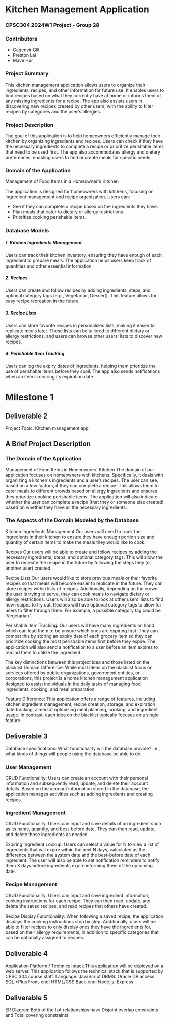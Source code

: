 # Kitchen Management Application

### CPSC304 2024W1 Project - Group 28

### Contributors
- Gagenvir Gill
- Preston Lai
- Mave Hur

### Project Summary
This kitchen management application allows users to organize their ingredients, recipes, and other information for future use. It enables users to find recipes based on what they currently have at home or informs them of any missing ingredients for a recipe. The app also assists users in discovering new recipes created by other users, with the ability to filter recipes by categories and the user's allergies.

### Project Description
The goal of this application is to help homeowners efficiently manage their kitchen by organizing ingredients and recipes. Users can check if they have the necessary ingredients to complete a recipe or prioritize perishable items that need to be used first. The app also accommodates allergy and dietary preferences, enabling users to find or create meals for specific needs.

### Domain of the Application
Management of Food Items in a Homeowner's Kitchen

The application is designed for homeowners with kitchens, focusing on ingredient management and recipe organization. Users can:

- See if they can complete a recipe based on the ingredients they have.
- Plan meals that cater to dietary or allergy restrictions.
- Prioritize cooking perishable items.

### Database Models

##### 1. Kitchen Ingredients Management
Users can track their kitchen inventory, ensuring they have enough of each ingredient to prepare meals. The application helps users keep track of quantities and other essential information.

##### 2. Recipes
Users can create and follow recipes by adding ingredients, steps, and optional category tags (e.g., Vegetarian, Dessert). This feature allows for easy recipe recreation in the future.

##### 3. Recipe Lists
Users can store favorite recipes in personalized lists, making it easier to replicate meals later. These lists can be tailored to different dietary or allergy restrictions, and users can browse other users' lists to discover new recipes.

##### 4. Perishable Item Tracking
Users can log the expiry dates of ingredients, helping them prioritize the use of perishable items before they spoil. The app also sends notifications when an item is nearing its expiration date.


# Milestone 1

## Deliverable 2
Project Topic: Kitchen management app

## A Brief Project Description

### The Domain of the Application
Management of Food Items in Homeowners' Kitchen
The domain of our application focuses on homeowners with kitchens. Specifically, it deals with organizing a kitchen's ingredients and a user’s recipes. The user can see, based on a few factors, if they can complete a recipe. This allows them to cater meals to different crowds based on allergy ingredients and ensures they prioritize cooking perishable items. The application will also indicate whether the user can complete a recipe (that they or someone else created) based on whether they have all the necessary ingredients.

### The Aspects of the Domain Modeled by the Database
Kitchen Ingredients Management
Our users will need to track the ingredients in their kitchen to ensure they have enough portion size and quantity of certain items to make the meals they would like to cook.

Recipes
Our users will be able to create and follow recipes by adding the necessary ingredients, steps, and optional category tags. This will allow the user to recreate the recipe in the future by following the steps they (or another user) created.

Recipe Lists
Our users would like to store previous meals or their favorite recipes so that meals will become easier to replicate in the future. They can store recipes within lists of recipes. Additionally, depending on the crowd the user is trying to serve, they can cook meals to navigate dietary or allergy restrictions. Users will also be able to look at other users’ lists to find new recipes to try out. Recipes will have optional category tags to allow for users to filter through them. For example, a possible category tag could be ‘Vegetarian.’

Perishable Item Tracking: 
Our users will have many ingredients on hand which can lead them to be unsure which ones are expiring first. They can combat this by storing an expiry date of each grocery item so they can prioritize cooking the most perishable items first before they expire. The application will also send a notification to a user before an item expires to remind them to utilize the ingredient.

The key distinctions between this project idea and those listed on the blacklist
Domain Difference: 
While most ideas on the blacklist focus on services offered by public organizations, government entities, or corporations, this project is a home kitchen management application designed to assist individuals in the daily tasks of managing food ingredients, cooking, and meal preparation.

Feature Difference: 
This application offers a range of features, including kitchen ingredient management, recipe creation, storage, and expiration date tracking, aimed at optimizing meal planning, cooking, and ingredient usage. In contrast, each idea on the blacklist typically focuses on a single feature.

## Deliverable 3
Database specifications: What functionality will the database provide? i.e., what kinds of things will people using the database be able to do. 

### User Management
CRUD Functionality: 
Users can create an account with their personal information and subsequently read, update, and delete their account details. Based on the account information stored in the database, the application manages activities such as adding ingredients and creating recipes.

### Ingredient Management
CRUD Functionality: 
Users can input and save details of an ingredient such as its name, quantity, and best-before date. They can then read, update, and delete those ingredients as needed.

Expiring Ingredient Lookup: 
Users can select a value for N to view a list of ingredients that will expire within the next N days, calculated as the difference between the system date and the best-before date of each ingredient. The user will also be able to set notification reminders to notify them X days before ingredients expire informing them of the upcoming date.

### Recipe Management
CRUD Functionality: 
Users can input and save ingredient information, cooking instructions for each recipe. They can then read, update, and delete the saved recipes, and read recipes that others have created.

Recipe Display Functionality: 
When following a saved recipe, the application displays the cooking instructions step by step. Additionally, users will be able to filter recipes to only display ones they have the ingredients for, based on their allergy requirements, in addition to specific categories that can be optionally assigned to recipes.

## Deliverable 4
Application Platform / Technical stack
This application will be deployed on a web server.
This application follows the technical stack that is supported by CPSC 304 course staff.
Language: JavaScript
DBMS: Oracle
DB access: SQL *Plus
Front-end: HTML/CSS
Back-end: Node.js, Express

## Deliverable 5
ER Diagram
Both of the IsA relationships have Disjoint overlap constraints and Total covering constraints








